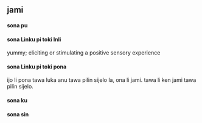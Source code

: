 ## jami

#### sona pu



#### sona Linku pi toki Inli

yummy; eliciting or stimulating a positive sensory experience

#### sona Linku pi toki pona

ijo li pona tawa luka anu tawa pilin sijelo la, ona li jami. tawa li ken jami tawa pilin sijelo.

#### sona ku



#### sona sin
